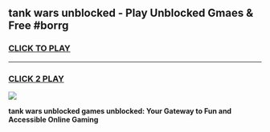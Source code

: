
## tank wars unblocked - Play Unblocked Gmaes & Free #borrg
<h3>
<a href="https://news.freeplayer.one?title=tank_wars_unblocked&ref=03M">CLICK TO PLAY</a></h3>
<hr>

<h3>
<a href="https://news.freeplayer.one?title=tank_wars_unblocked&ref=03M">CLICK 2 PLAY</a>
  
</h3>

<a href="https://news.freeplayer.one?title=tank_wars_unblocked&ref=03M"><img src="https://clearcache.store/games.png"></a>


**tank wars unblocked games unblocked: Your Gateway to Fun and Accessible Online Gaming**

